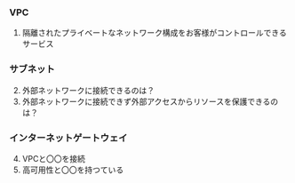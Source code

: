 ### VPC
1. 隔離されたプライベートなネットワーク構成をお客様がコントロールできるサービス
### サブネット
2. 外部ネットワークに接続できるのは？
3. 外部ネットワークに接続できず外部アクセスからリソースを保護できるのは？
### インターネットゲートウェイ
4. VPCと〇〇を接続
5. 高可用性と〇〇を持つている

